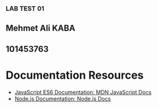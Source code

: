 ### LAB TEST 01 ###

## Mehmet Ali KABA ##
## 101453763 ##


# Documentation Resources

- [JavaScript ES6 Documentation: MDN JavaScript Docs](https://developer.mozilla.org/en-US/docs/Web/JavaScript)
- [Node.js Documentation: Node.js Docs](https://nodejs.org/en/docs/)
